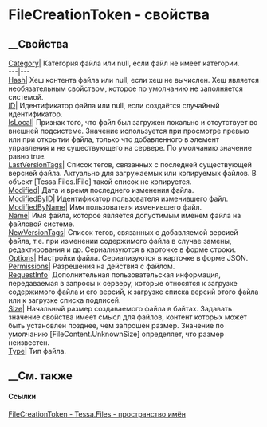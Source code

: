 # FileCreationToken - свойства
##  __Свойства
[Category](P_Tessa_Files_FileCreationToken_Category.htm)|  Категория файла или
null, если файл не имеет категории.  
---|---  
[Hash](P_Tessa_Files_FileCreationToken_Hash.htm)|  Хеш контента файла или
null, если хеш не вычислен. Хеш является необязательным свойством, которое по
умолчанию не заполняется системой.  
[ID](P_Tessa_Files_FileCreationToken_ID.htm)|  Идентификатор файла или null,
если создаётся случайный идентификатор.  
[IsLocal](P_Tessa_Files_FileCreationToken_IsLocal.htm)|  Признак того, что
файл был загружен локально и отсутствует во внешней подсистеме. Значение
используется при просмотре превью или при открытии файла, только что
добавленного в элемент управления и не существующего на сервере. По умолчанию
значение равно true.  
[LastVersionTags](P_Tessa_Files_FileCreationToken_LastVersionTags.htm)|
Список тегов, связанных с последней существующей версией файла. Актуально для
загружаемых или копируемых файлов. В объект [Tessa.Files.IFile] такой список
не копируется.  
[Modified](P_Tessa_Files_FileCreationToken_Modified.htm)|  Дата и время
последнего изменения файла.  
[ModifiedByID](P_Tessa_Files_FileCreationToken_ModifiedByID.htm)|
Идентификатор пользователя изменившего файл.  
[ModifiedByName](P_Tessa_Files_FileCreationToken_ModifiedByName.htm)|  Имя
пользователя изменившего файл.  
[Name](P_Tessa_Files_FileCreationToken_Name.htm)| Имя файла, которое является
допустимым именем файла на файловой системе.  
[NewVersionTags](P_Tessa_Files_FileCreationToken_NewVersionTags.htm)|  Список
тегов, связанных с добавляемой версией файла, т.е. при изменении содержимого
файла в случае замены, редактирования и др. Сериализуются в карточке в форме
строки.  
[Options](P_Tessa_Files_FileCreationToken_Options.htm)| Настройки файла.
Сериализуются в карточке в форме JSON.  
[Permissions](P_Tessa_Files_FileCreationToken_Permissions.htm)| Разрешения на
действия с файлом.  
[RequestInfo](P_Tessa_Files_FileCreationToken_RequestInfo.htm)|
Дополнительная пользовательская информация, передаваемая в запросы к серверу,
которые относятся к загрузке содержимого файла и его версий, к загрузке списка
версий этого файла или к загрузке списка подписей.  
[Size](P_Tessa_Files_FileCreationToken_Size.htm)|  Начальный размер
создаваемого файла в байтах. Задавать значение свойства имеет смысл для
файлов, контент которых может быть установлен позднее, чем запрошен размер.
Значение по умолчанию [FileContent.UnknownSize] определяет, что размер
неизвестен.  
[Type](P_Tessa_Files_FileCreationToken_Type.htm)| Тип файла.  
##  __См. также
#### Ссылки
[FileCreationToken - ](T_Tessa_Files_FileCreationToken.htm)
[Tessa.Files - пространство имён](N_Tessa_Files.htm)
